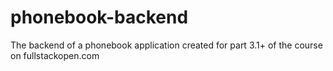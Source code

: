 # phonebook-backend
The backend of a phonebook application created for part 3.1+ of the course on fullstackopen.com
